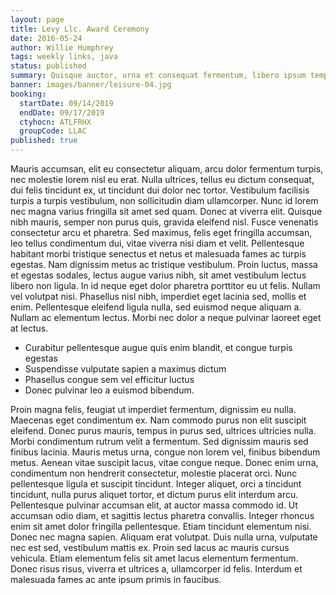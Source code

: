 ```yaml
---
layout: page
title: Levy Llc. Award Ceremony
date: 2016-05-24
author: Willie Humphrey
tags: weekly links, java
status: published
summary: Quisque auctor, urna et consequat fermentum, libero ipsum tempus.
banner: images/banner/leisure-04.jpg
booking:
  startDate: 09/14/2019
  endDate: 09/17/2019
  ctyhocn: ATLFRHX
  groupCode: LLAC
published: true
---
```

Mauris accumsan, elit eu consectetur aliquam, arcu dolor fermentum turpis, nec molestie lorem nisl eu erat. Nulla ultrices, tellus eu dictum consequat, dui felis tincidunt ex, ut tincidunt dui dolor nec tortor. Vestibulum facilisis turpis a turpis vestibulum, non sollicitudin diam ullamcorper. Nunc id lorem nec magna varius fringilla sit amet sed quam. Donec at viverra elit. Quisque nibh mauris, semper non purus quis, gravida eleifend nisl. Fusce venenatis consectetur arcu et pharetra.
Sed maximus, felis eget fringilla accumsan, leo tellus condimentum dui, vitae viverra nisi diam et velit. Pellentesque habitant morbi tristique senectus et netus et malesuada fames ac turpis egestas. Nam dignissim metus ac tristique vestibulum. Proin luctus, massa et egestas sodales, lectus augue varius nibh, sit amet vestibulum lectus libero non ligula. In id neque eget dolor pharetra porttitor eu ut felis. Nullam vel volutpat nisi. Phasellus nisl nibh, imperdiet eget lacinia sed, mollis et enim. Pellentesque eleifend ligula nulla, sed euismod neque aliquam a. Nullam ac elementum lectus. Morbi nec dolor a neque pulvinar laoreet eget at lectus.

* Curabitur pellentesque augue quis enim blandit, et congue turpis egestas
* Suspendisse vulputate sapien a maximus dictum
* Phasellus congue sem vel efficitur luctus
* Donec pulvinar leo a euismod bibendum.

Proin magna felis, feugiat ut imperdiet fermentum, dignissim eu nulla. Maecenas eget condimentum ex. Nam commodo purus non elit suscipit eleifend. Donec purus mauris, tempus in purus sed, ultrices ultricies nulla. Morbi condimentum rutrum velit a fermentum. Sed dignissim mauris sed finibus lacinia. Mauris metus urna, congue non lorem vel, finibus bibendum metus. Aenean vitae suscipit lacus, vitae congue neque.
Donec enim urna, condimentum non hendrerit consectetur, molestie placerat orci. Nunc pellentesque ligula et suscipit tincidunt. Integer aliquet, orci a tincidunt tincidunt, nulla purus aliquet tortor, et dictum purus elit interdum arcu. Pellentesque pulvinar accumsan elit, at auctor massa commodo id. Ut accumsan odio diam, et sagittis lectus pharetra convallis. Integer rhoncus enim sit amet dolor fringilla pellentesque. Etiam tincidunt elementum nisi. Donec nec magna sapien. Aliquam erat volutpat. Duis nulla urna, vulputate nec est sed, vestibulum mattis ex. Proin sed lacus ac mauris cursus vehicula. Etiam elementum felis sit amet lacus elementum fermentum. Donec risus risus, viverra et ultrices a, ullamcorper id felis. Interdum et malesuada fames ac ante ipsum primis in faucibus.
